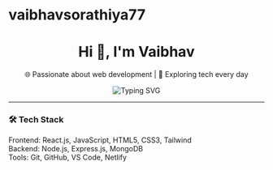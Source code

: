 # vaibhavsorathiya77

<h1 align="center">Hi 👋, I'm Vaibhav</h1>
<p align="center">
  🌐 Passionate about web development | 🚀 Exploring tech every day
</p>

<div align="center">
  <img src="https://readme-typing-svg.demolab.com?font=Fira+Code&size=20&duration=2000&pause=1000&color=4F46E5&center=true&vCenter=true&width=435&lines=Building+Web+Experiences;Lover+of+Clean+UI+%26+Code;Always+Learning+%F0%9F%93%9A" alt="Typing SVG" />
</div>

---

### 🛠️ Tech Stack

Frontend:  React.js, JavaScript, HTML5, CSS3, Tailwind  
Backend:   Node.js, Express.js, MongoDB  
Tools:     Git, GitHub, VS Code, Netlify
